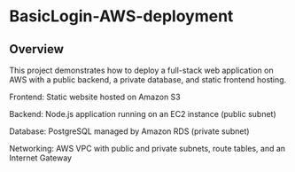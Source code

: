 # BasicLogin-AWS-deployment

## Overview
This project demonstrates how to deploy a full-stack web application on AWS with a public backend, a private database, and static frontend hosting.

Frontend: Static website hosted on Amazon S3

Backend: Node.js application running on an EC2 instance (public subnet)

Database: PostgreSQL managed by Amazon RDS (private subnet)

Networking: AWS VPC with public and private subnets, route tables, and an Internet Gateway

